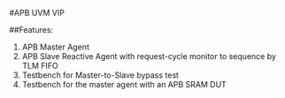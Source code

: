 #APB UVM VIP

##Features:
1. APB Master Agent
2. APB Slave Reactive Agent with request-cycle monitor to sequence by TLM FIFO
3. Testbench for Master-to-Slave bypass test
4. Testbench for the master agent with an APB SRAM DUT

